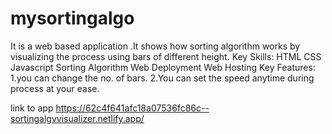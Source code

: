 # mysortingalgo

It is a web based application .It shows how sorting algorithm works by visualizing the process
using bars of different height.
Key Skills: HTML CSS Javascript Sorting Algorithm Web Deployment Web Hosting
Key Features:
1.you can change the no. of bars.
2.You can set the speed anytime during process at your ease.

link to app https://62c4f641afc18a07536fc86c--sortingalgvvisualizer.netlify.app/
